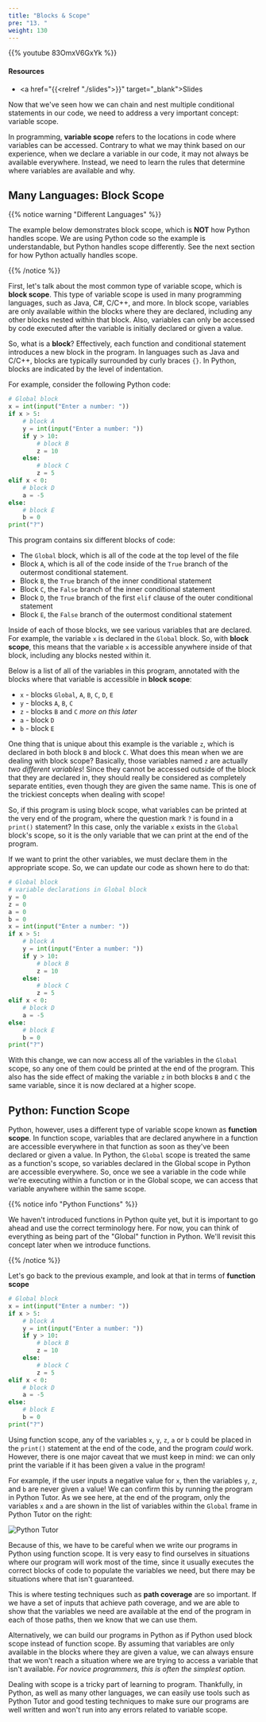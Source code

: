 ```yaml
---
title: "Blocks & Scope"
pre: "13. "
weight: 130
---
```


<!-- EAV raw complete -->

{{% youtube 83OmxV6GxYk %}}

#### Resources

* <a href="{{<relref "./slides">}}" target="_blank">Slides</a>

Now that we've seen how we can chain and nest multiple conditional statements in our code, we need to address a very important concept: variable scope.

In programming, **variable scope** refers to the locations in code where variables can be accessed. Contrary to what we may think based on our experience, when we declare a variable in our code, it may not always be available everywhere. Instead, we need to learn the rules that determine where variables are available and why. 

## Many Languages: Block Scope

{{% notice warning "Different Languages" %}}

The example below demonstrates block scope, which is **NOT** how Python handles scope. We are using Python code so the example is understandable, but Python handles scope differently. See the next section for how Python actually handles scope.

{{% /notice %}}

First, let's talk about the most common type of variable scope, which is **block scope**. This type of variable scope is used in many programming languages, such as Java, C#, C/C++, and more. In block scope, variables are only available within the blocks where they are declared, including any other blocks nested within that block. Also, variables can only be accessed by code executed after the variable is initially declared or given a value. 

So, what is a **block**? Effectively, each function and conditional statement introduces a new block in the program. In languages such as Java and C/C++, blocks are typically surrounded by curly braces `{}`. In Python, blocks are indicated by the level of indentation. 

For example, consider the following Python code:

```python
# Global block
x = int(input("Enter a number: "))
if x > 5:
    # block A
    y = int(input("Enter a number: "))
    if y > 10: 
        # block B
        z = 10
    else:
        # block C
        z = 5
elif x < 0:
    # block D
    a = -5
else:
    # block E
    b = 0
print("?")
```

This program contains six different blocks of code:
* The `Global` block, which is all of the code at the top level of the file
* Block `A`, which is all of the code inside of the `True` branch of the outermost conditional statement.
* Block `B`, the `True` branch of the inner conditional statement
* Block `C`, the `False` branch of the inner conditional statement
* Block `D`, the `True` branch of the first `elif` clause of the outer conditional statement
* Block `E`, the `False` branch of the outermost conditional statement

Inside of each of those blocks, we see various variables that are declared. For example, the variable `x` is declared in the `Global` block. So, with **block scope**, this means that the variable `x` is accessible anywhere inside of that block, including any blocks nested within it.

Below is a list of all of the variables in this program, annotated with the blocks where that variable is accessible in **block scope**:

* `x` - blocks `Global`, `A`, `B`, `C`, `D`, `E`
* `y` - blocks `A`, `B`, `C`
* `z` - blocks `B` and `C` _more on this later_
* `a` - block `D`
* `b` - block `E`

One thing that is unique about this example is the variable `z`, which is declared in both block `B` and block `C`. What does this mean when we are dealing with block scope? Basically, those variables named `z` are actually _two different variables_! Since they cannot be accessed outside of the block that they are declared in, they should really be considered as completely separate entities, even though they are given the same name. This is one of the trickiest concepts when dealing with scope! 

So, if this program is using block scope, what variables can be printed at the very end of the program, where the question mark `?` is found in a `print()` statement? In this case, only the variable `x` exists in the `Global` block's scope, so it is the only variable that we can print at the end of the program. 

If we want to print the other variables, we must declare them in the appropriate scope. So, we can update our code as shown here to do that:

```python
# Global block
# variable declarations in Global block
y = 0
z = 0
a = 0
b = 0
x = int(input("Enter a number: "))
if x > 5:
    # block A
    y = int(input("Enter a number: "))
    if y > 10: 
        # block B
        z = 10
    else:
        # block C
        z = 5
elif x < 0:
    # block D
    a = -5
else:
    # block E
    b = 0
print("?")
```

With this change, we can now access all of the variables in the `Global` scope, so any one of them could be printed at the end of the program. This also has the side effect of making the variable `z` in both blocks `B` and `C` the same variable, since it is now declared at a higher scope.

## Python: Function Scope

Python, however, uses a different type of variable scope known as **function scope**. In function scope, variables that are declared anywhere in a function are accessible everywhere in that function as soon as they've been declared or given a value. In Python, the `Global` scope is treated the same as a function's scope, so variables declared in the Global scope in Python are accessible everywhere. So, once we see a variable in the code while we're executing within a function or in the Global scope, we can access that variable anywhere within the same scope. 

{{% notice info "Python Functions" %}}

We haven't introduced functions in Python quite yet, but it is important to go ahead and use the correct terminology here. For now, you can think of everything as being part of the "Global" function in Python. We'll revisit this concept later when we introduce functions.

{{% /notice %}}

Let's go back to the previous example, and look at that in terms of **function scope**

```python
# Global block
x = int(input("Enter a number: "))
if x > 5:
    # block A
    y = int(input("Enter a number: "))
    if y > 10: 
        # block B
        z = 10
    else:
        # block C
        z = 5
elif x < 0:
    # block D
    a = -5
else:
    # block E
    b = 0
print("?")
```

Using function scope, any of the variables `x`, `y`, `z`, `a` or `b` could be placed in the `print()` statement at the end of the code, and the program _could_ work. However, there is one major caveat that we must keep in mind: we can only print the variable if it has been given a value in the program!

For example, if the user inputs a negative value for `x`, then the variables `y`, `z`, and `b` are never given a value! We can confirm this by running the program in Python Tutor. As we see here, at the end of the program, only the variables `x` and `a` are shown in the list of variables within the `Global` frame in Python Tutor on the right:

![Python Tutor](/images/04/scope.png?classes=border,shadow)

Because of this, we have to be careful when we write our programs in Python using function scope. It is very easy to find ourselves in situations where our program will work most of the time, since it usually executes the correct blocks of code to populate the variables we need, but there may be situations where that isn't guaranteed. 

This is where testing techniques such as **path coverage** are so important. If we have a set of inputs that achieve path coverage, and we are able to show that the variables we need are available at the end of the program in each of those paths, then we know that we can use them.

Alternatively, we can build our programs in Python as if Python used block scope instead of function scope. By assuming that variables are only available in the blocks where they are given a value, we can always ensure that we won't reach a situation where we are trying to access a variable that isn't available. _For novice programmers, this is often the simplest option._

Dealing with scope is a tricky part of learning to program. Thankfully, in Python, as well as many other languages, we can easily use tools such as Python Tutor and good testing techniques to make sure our programs are well written and won't run into any errors related to variable scope. 